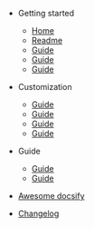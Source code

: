 * Getting started

  * [Home](/)
  * [Readme](README2.md)
  * [Guide](guide.md)
  * [Guide](guide.md)
  * [Guide](guide.md)

* Customization

  * [Guide](guide.md)
  * [Guide](guide.md)
  * [Guide](guide.md)
  * [Guide](guide.md)

* Guide

  * [Guide](guide.md)
  * [Guide](guide.md)

* [Awesome docsify](awesome.md)
* [Changelog](changelog.md)
